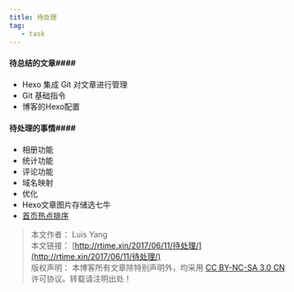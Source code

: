 ```yaml
---
title: 待处理
tag:
   - task
---
```


#### 待总结的文章####
- Hexo 集成 Git 对文章进行管理
- Git 基础指令
- 博客的Hexo配置


#### 待处理的事情####
- 相册功能
- 统计功能
- 评论功能
- 域名映射
- 优化
- Hexo文章图片存储选七牛
- [首页热点排序](http://zhwhong.ml/2017/03/23/deal-with-hexo-article-top-problem/)


> 本文作者： Luis Yang    
>本文链接： [http://rtime.xin/2017/06/11/待处理/](http://rtime.xin/2017/06/11/待处理/)    
>版权声明： 本博客所有文章除特别声明外，均采用 [CC BY-NC-SA 3.0 CN](http://creativecommons.org/licenses/by-nc-sa/3.0/cn/) 许可协议。转载请注明出处！   